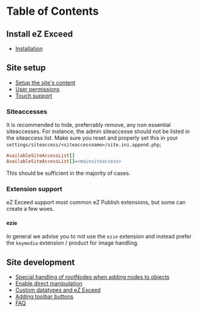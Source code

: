 Table of Contents
=================

## Install eZ Exceed

* [Installation](https://github.com/KeyteqLabs/ezexceed-guide/blob/master/en/INSTALL.md)

## Site setup

* [Setup the site's content](https://github.com/KeyteqLabs/ezexceed-guide/blob/master/en/developer/content-setup.md)
* [User permissions](https://github.com/KeyteqLabs/ezexceed-guide/blob/master/en/developer/permissions.md)
* [Touch support](https://github.com/KeyteqLabs/ezexceed-guide/blob/master/en/developer/touch-support.md)

### Siteaccesses

It is recommended to hide, preferrably remove, any non essential siteaccesses.
For instance, the admin siteaccesse should not be listed in the siteaccess list.
Make sure you reset and properly set this in your `settings/siteaccess/<siteaccessname>/site.ini.append.php`;

```ini
AvailableSiteAccessList[]
AvailableSiteAccessList[]=<mainsiteaccess>
```

This should be sufficient in the majority of cases.

### Extension support

eZ Exceed support most common eZ Publish extensions, but some can create a few woes.

#### ezie

In general we advise you to not use the `ezie` extension and instead prefer the `keymedia` extension / product for image handling.

## Site development

* [Special handling of rootNodes when adding nodes to objects](https://github.com/KeyteqLabs/ezexceed-guide/blob/master/en/developer/root-nodes.md)
* [Enable direct manipulation](https://github.com/KeyteqLabs/ezexceed-guide/blob/master/en/developer/direct-manipulation.md)
* [Custom datatypes and eZ Exceed](https://github.com/KeyteqLabs/ezexceed-guide/blob/master/en/developer/custom-datatypes.md)
* [Adding toolbar buttons](https://github.com/KeyteqLabs/ezexceed-guide/blob/master/en/developer/adding-toolbar-buttons.md)
* [FAQ](https://github.com/KeyteqLabs/ezexceed-guide/blob/master/en/faq.md)

